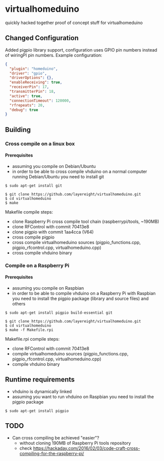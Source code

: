 # virtualhomeduino

quickly hacked together proof of concept stuff for virtualhomeduino

## Changed Configuration

Added pigpio library support, configuration uses GPIO pin numbers instead of wiringPI pin numbers.
Example configuration:

```json
{
  "plugin": "homeduino",
  "driver": "gpio",
  "driverOptions": {},
  "enableReceiving": true,
  "receiverPin": 17,
  "transmitterPin": 18,
  "active": true,
  "connectionTimeout": 120000,
  "rfrepeats": 20,
  "debug": true
}
```

## Building

### Cross compile on a linux box

#### Prerequisites

* assuming you compile on Debian/Ubuntu
* in order to be able to cross compile vhduino on a normal computer running
  Debian/Ubuntu you need to install git

```
$ sudo apt-get install git
```

```
$ git clone https://github.com/layereight/virtualhomeduino.git
$ cd virtualhomeduino
$ make
```

Makefile compile steps:
* clone Raspberry Pi cross compile tool chain (raspberrypi/tools, ~190MB)
* clone RFControl with commit 70413e8
* clone pigpio with commit 1aa4cca (V64)
* cross compile pigpio
* cross compile virtualhomeduino sources (pigpio_functions.cpp, pigpio_rfcontrol.cpp, virtualhomeduino.cpp)
* cross compile vhduino binary

### Compile on a Raspberry Pi

#### Prerequisites

* assuming you compile on Raspbian
* in order to be able to compile vhduino on a Raspberry Pi with Raspbian you
  need to install the pigpio package (library and source files) and others

```
$ sudo apt-get install pigpio build-essential git
```

```
$ git clone https://github.com/layereight/virtualhomeduino.git
$ cd virtualhomeduino
$ make -f Makefile.rpi
```

Makefile.rpi compile steps:
* clone RFControl with commit 70413e8
* compile virtualhomeduino sources (pigpio_functions.cpp, pigpio_rfcontrol.cpp, virtualhomeduino.cpp)
* compile vhduino binary

## Runtime requirements

* vhduino is dynamically linked
* assuming you want to run vhduino on Raspbian you need to install the pigpio package

```
$ sudo apt-get install pigpio
```

## TODO

* Can cross compiling be achieved "easier"? 
  * without cloning 190MB of Raspberry Pi tools repository
  * check https://hackaday.com/2016/02/03/code-craft-cross-compiling-for-the-raspberry-pi/
